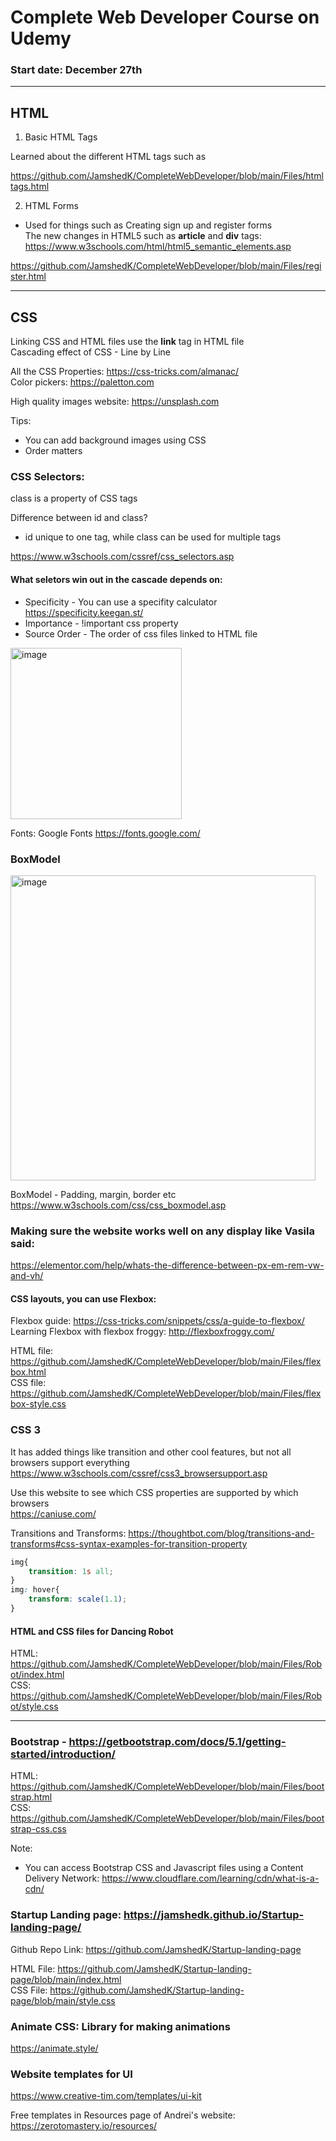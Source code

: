 # Complete Web Developer Course on Udemy

### Start date: December 27th
<hr>

## HTML

1. Basic HTML Tags

Learned about the different HTML tags such as  

https://github.com/JamshedK/CompleteWebDeveloper/blob/main/Files/htmltags.html

2. HTML Forms <br>
- Used for things such as Creating sign up and register forms <br>
The new changes in HTML5 such as **article** and **div** tags: https://www.w3schools.com/html/html5_semantic_elements.asp

https://github.com/JamshedK/CompleteWebDeveloper/blob/main/Files/register.html
<hr>

## CSS
Linking CSS and HTML files use the **link** tag in HTML file <br> 
Cascading effect of CSS - Line by Line

All the CSS Properties: https://css-tricks.com/almanac/ <br>
Color pickers: https://paletton.com

High quality images website: https://unsplash.com 

Tips: 
- You can add background images using CSS 
- Order matters

### CSS Selectors:

class is a property of CSS tags

Difference between id and class? 
- id unique to one tag, while class can be used for multiple tags

https://www.w3schools.com/cssref/css_selectors.asp

#### What seletors win out in the cascade depends on:
- Specificity - You can use a specifity calculator https://specificity.keegan.st/
- Importance - !important css property 
- Source Order - The order of css files linked to HTML file 

<img width="274" alt="image" src="https://user-images.githubusercontent.com/47409663/147626255-6634da2f-bb3c-4310-bab8-c57d3291bbdf.png">

Fonts: Google Fonts https://fonts.google.com/

### BoxModel
<img width="488" alt="image" src="https://user-images.githubusercontent.com/47409663/147626995-fc14a5db-198d-4e12-b77f-e794bb075a6c.png">

BoxModel - Padding, margin, border etc <br>
https://www.w3schools.com/css/css_boxmodel.asp

### Making sure the website works well on any display like Vasila said: <br>
https://elementor.com/help/whats-the-difference-between-px-em-rem-vw-and-vh/

#### CSS layouts, you can use Flexbox: 
Flexbox guide: https://css-tricks.com/snippets/css/a-guide-to-flexbox/ <br>
Learning Flexbox with flexbox froggy: http://flexboxfroggy.com/

HTML file: https://github.com/JamshedK/CompleteWebDeveloper/blob/main/Files/flexbox.html <br>
CSS file: https://github.com/JamshedK/CompleteWebDeveloper/blob/main/Files/flexbox-style.css <br>

### CSS 3
It has added things like transition and other cool features, but not all browsers support everything <br>
https://www.w3schools.com/cssref/css3_browsersupport.asp

Use this website to see which CSS properties are supported by which browsers <br>
https://caniuse.com/

Transitions and Transforms: https://thoughtbot.com/blog/transitions-and-transforms#css-syntax-examples-for-transition-property
``` CSS
img{
	transition: 1s all;
}
img: hover{
	transform: scale(1.1);
}
```

#### HTML and CSS files for **Dancing Robot**
HTML: https://github.com/JamshedK/CompleteWebDeveloper/blob/main/Files/Robot/index.html <br>
CSS: https://github.com/JamshedK/CompleteWebDeveloper/blob/main/Files/Robot/style.css <br>
<hr>

### Bootstrap - https://getbootstrap.com/docs/5.1/getting-started/introduction/

HTML: https://github.com/JamshedK/CompleteWebDeveloper/blob/main/Files/bootstrap.html <br>
CSS: https://github.com/JamshedK/CompleteWebDeveloper/blob/main/Files/bootstrap-css.css

Note: 
- You can access Bootstrap CSS and Javascript files using a Content Delivery Network: https://www.cloudflare.com/learning/cdn/what-is-a-cdn/

### Startup Landing page: https://jamshedk.github.io/Startup-landing-page/

Github Repo Link: https://github.com/JamshedK/Startup-landing-page

HTML File: https://github.com/JamshedK/Startup-landing-page/blob/main/index.html  <br>
CSS File: https://github.com/JamshedK/Startup-landing-page/blob/main/style.css <br>

### Animate CSS: Library for making animations <br>
https://animate.style/

### Website templates for UI <br>
https://www.creative-tim.com/templates/ui-kit

Free templates in Resources page of Andrei's website: https://zerotomastery.io/resources/


